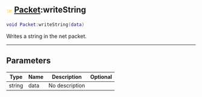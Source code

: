 ## ![shared](../../.gitbook/assets/shared.png) [Packet](https://iaswiki.rawr.dev/readme/packet):writeString

```lua
void Packet:writeString(data)
```

Writes a string in the net packet.

------
## Parameters

| Type   | Name | Description | Optional |
| ------ | ---- | ----------- | -------: |
| string | data | No description |  |

